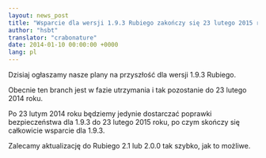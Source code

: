 ```yaml
---
layout: news_post
title: "Wsparcie dla wersji 1.9.3 Rubiego zakończy się 23 lutego 2015 roku"
author: "hsbt"
translator: "crabonature"
date: 2014-01-10 00:00:00 +0000
lang: pl
---
```


Dzisiaj ogłaszamy nasze plany na przyszłość dla wersji 1.9.3 Rubiego.

Obecnie ten branch jest w fazie utrzymania i tak pozostanie do 23 lutego 2014
roku.

Po 23 lutym 2014 roku będziemy jedynie dostarczać poprawki bezpieczeństwa
dla 1.9.3
do 23 lutego 2015 roku, po czym skończy się całkowicie wsparcie dla 1.9.3.

Zalecamy aktualizację do Rubiego 2.1 lub 2.0.0 tak szybko, jak to możliwe.
